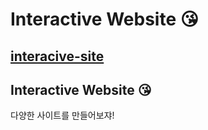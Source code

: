 # Interactive Website 😘
## [interacive-site](https://github.com/rara-record/interactive-site/)
## Interactive Website 😘
다양한 사이트를 만들어보쟈!
